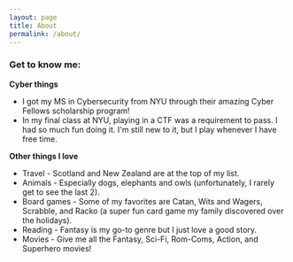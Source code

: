 ```yaml
---
layout: page
title: About
permalink: /about/
---
```


### Get to know me:
**Cyber things**
- I got my MS in Cybersecurity from NYU through their amazing Cyber Fellows scholarship program!
- In my final class at NYU, playing in a CTF was a requirement to pass. I had so much fun doing it. I'm still new to it, but I play whenever I have free time.


**Other things I love**
- Travel - Scotland and New Zealand are at the top of my list.
- Animals - Especially dogs, elephants and owls (unfortunately, I rarely get to see the last 2).
- Board games - Some of my favorites are Catan, Wits and Wagers, Scrabble, and Racko (a super fun card game my family discovered over the holidays).
- Reading - Fantasy is my go-to genre but I just love a good story.
- Movies - Give me all the Fantasy, Sci-Fi, Rom-Coms, Action, and Superhero movies!